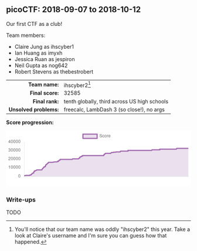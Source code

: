 picoCTF: 2018-09-07 to 2018-10-12
---------------------------------

Our first CTF as a club!

Team members:
  - Claire Jung as ihscyber1
  - Ian Huang as imyxh
  - Jessica Ruan as jespiron
  - Neil Gupta as nog642
  - Robert Stevens as thebestrobert

|                         |                                               |
| ----------------------: | :-------------------------------------------- |
| **Team name:**          | ihscyber2[^1]                                 |
| **Final score:**        | 32585                                         |
| **Final rank:**         | tenth globally, third across US high schools  |
| **Unsolved problems:**  | freecalc, LambDash 3 (so close!), no args     |

**Score progression:**

![score progression][progression]

### Write-ups

TODO

[^1]: You'll notice that our team name was oddly "ihscyber2" this year. Take a
look at Claire's username and I'm sure you can guess how that happened.

[progression]: score-progression.png

